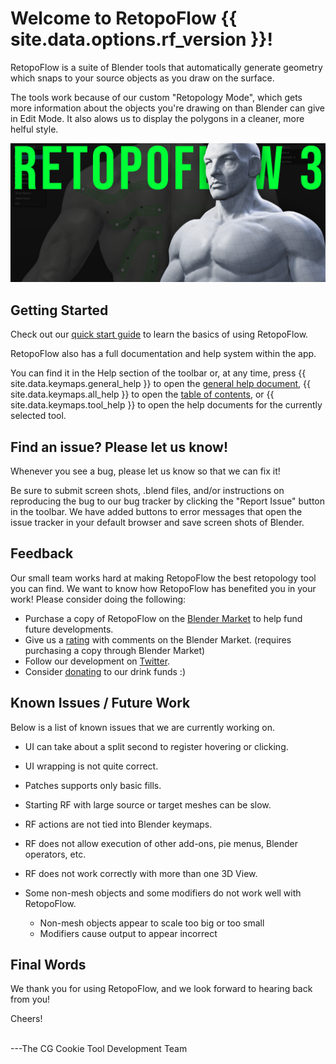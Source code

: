# Welcome to RetopoFlow&nbsp;{{ site.data.options.rf_version }}!

RetopoFlow is a suite of Blender tools that automatically generate geometry which snaps to your source objects as you draw on the surface. 

The tools work because of our custom "Retopology Mode", which gets more information about the objects you're drawing on than Blender can give in Edit Mode. It also alows us to display the polygons in a cleaner, more helful style. 



![feature](retopoflow_3_feature.png)

## Getting Started

Check out our [quick start guide](quick_start.md) to learn the basics of using RetopoFlow.

RetopoFlow also has a full documentation and help system within the app.

You can find it in the Help section of the toolbar or, at any time, press {{ site.data.keymaps.general_help }} to open the [general help document](general.md), {{ site.data.keymaps.all_help }} to open the [table of contents](table_of_contents.md), or {{ site.data.keymaps.tool_help }} to open the help documents for the currently selected tool.


## Find an issue? Please let us know!

Whenever you see a bug, please let us know so that we can fix it!

Be sure to submit screen shots, .blend files, and/or instructions on reproducing the bug to our bug tracker by clicking the "Report Issue" button in the toolbar.
We have added buttons to error messages that open the issue tracker in your default browser and save screen shots of Blender.


## Feedback

Our small team works hard at making RetopoFlow the best retopology tool you can find. We want to know how RetopoFlow has benefited you in your work! Please consider doing the following:

- Purchase a copy of RetopoFlow on the [Blender Market](https://blendermarket.com/products/retopoflow) to help fund future developments.
- Give us a [rating](https://blendermarket.com/products/retopoflow/ratings) with comments on the Blender Market. (requires purchasing a copy through Blender Market)
- Follow our development on [Twitter](https://twitter.com/RetopoFlow).
- Consider [donating](https://paypal.me/gfxcoder/) to our drink funds :)


## Known Issues / Future Work

Below is a list of known issues that we are currently working on.

- UI can take about a split second to register hovering or clicking.
- UI wrapping is not quite correct.
- Patches supports only basic fills.
- Starting RF with large source or target meshes can be slow.
- RF actions are not tied into Blender keymaps.
- RF does not allow execution of other add-ons, pie menus, Blender operators, etc.
- RF does not work correctly with more than one 3D View.
- Some non-mesh objects and some modifiers do not work well with RetopoFlow.

    - Non-mesh objects appear to scale too big or too small
    - Modifiers cause output to appear incorrect


## Final Words

We thank you for using RetopoFlow, and we look forward to hearing back from you!

Cheers!

<br>
---The CG Cookie Tool Development Team


